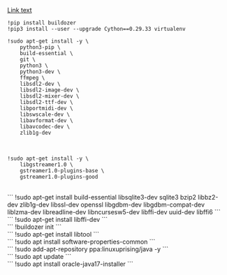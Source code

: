 [Link text]([https://website-name.com](https://www.youtube.com/watch?v=M22luAuJR44&list=PLRMY6kqsGZOk6Vr6Zga7B4QmBJNVHgiM9&index=73&ab_channel=HaggaiOdanga))

```!pip install buildozer ```
<br>
```!pip3 install --user --upgrade Cython==0.29.33 virtualenv```
<br>
```
!sudo apt-get install -y \
    python3-pip \
    build-essential \
    git \
    python3 \
    python3-dev \
    ffmpeg \
    libsdl2-dev \
    libsdl2-image-dev \
    libsdl2-mixer-dev \
    libsdl2-ttf-dev \
    libportmidi-dev \
    libswscale-dev \
    libavformat-dev \
    libavcodec-dev \
    zlib1g-dev
```

<br>

```
!sudo apt-get install -y \
    libgstreamer1.0 \
    gstreamer1.0-plugins-base \
    gstreamer1.0-plugins-good
```

<br>
```
!sudo apt-get install build-essential libsqlite3-dev sqlite3 bzip2 libbz2-dev zlib1g-dev libssl-dev openssl libgdbm-dev libgdbm-compat-dev liblzma-dev libreadline-dev libncursesw5-dev libffi-dev uuid-dev libffi6
```
<br>
```
!sudo apt-get install libffi-dev
```
<br>
```
!buildozer init
```

<br>
```
!sudo apt-get install libtool
```

<br>
```
!sudo apt install software-properties-common
```

<br>
```
!sudo add-apt-repository ppa:linuxuprising/java -y
```

<br>
```
!sudo apt update
```

<br>
```
!sudo apt install oracle-java17-installer
```

